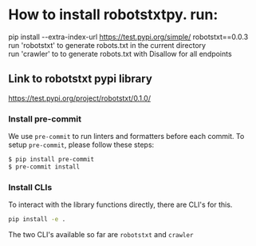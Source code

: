 # How to install robotstxtpy. run: 
pip install --extra-index-url https://test.pypi.org/simple/ robotstxt==0.0.3 </br>
run 'robotstxt' to generate robots.txt in the current directory </br>
run 'crawler' to to generate robots.txt with Disallow for all endpoints </br> 

## Link to robotstxt pypi library
https://test.pypi.org/project/robotstxt/0.1.0/

### Install pre-commit

We use `pre-commit` to run linters and formatters before each commit. To setup `pre-commit`, please follow these steps:

```bash
$ pip install pre-commit
$ pre-commit install
```

### Install CLIs

To interact with the library functions directly, there are CLI's for this.
```bash
pip install -e .
```

The two CLI's available so far are `robotstxt` and `crawler`
